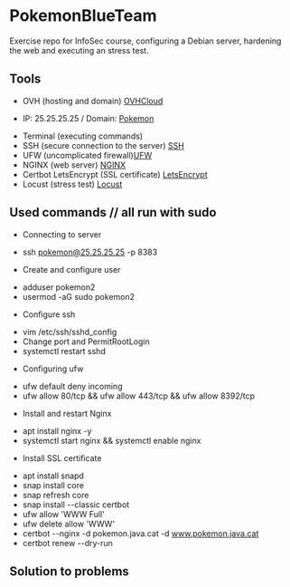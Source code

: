 # PokemonBlueTeam
Exercise repo for InfoSec course, configuring a Debian server, hardening the web and executing an stress test.

## Tools
- OVH (hosting and domain) [OVHCloud](https://ovhcloud.com)
* IP: 25.25.25.25 / Domain: [Pokemon](https://pokemon.java.cat)
- Terminal (executing commands)
- SSH (secure connection to the server) [SSH](https://man7.org/linux/man-pages/man1/ssh.1.html)
- UFW (uncomplicated firewall)[UFW](https://help.ubuntu.com/community/UFW)
- NGINX (web server)  [NGINX](https://nginx.org/en/docs/)
- Certbot LetsEncrypt (SSL certificate) [LetsEncrypt](https://letsencrypt.org/docs/)
- Locust (stress test) [Locust](https://locust.io)

## Used commands // all run with sudo
- Connecting to server
* ssh pokemon@25.25.25.25 -p 8383
- Create and configure user
* adduser pokemon2
* usermod -aG sudo pokemon2
- Configure ssh
* vim /etc/ssh/sshd_config
* Change port and PermitRootLogin
* systemctl restart sshd
- Configuring ufw
* ufw default deny incoming
* ufw allow 80/tcp && ufw allow 443/tcp && ufw allow 8392/tcp
- Install and restart Nginx
* apt install nginx -y
* systemctl start nginx && systemctl enable nginx
- Install SSL certificate
* apt install snapd
* snap install core
* snap refresh core
* snap install --classic certbot
* ufw allow 'WWW Full'
* ufw delete allow 'WWW'
* certbot --nginx -d pokemon.java.cat -d www.pokemon.java.cat
* certbot renew --dry-run

## Solution to problems

